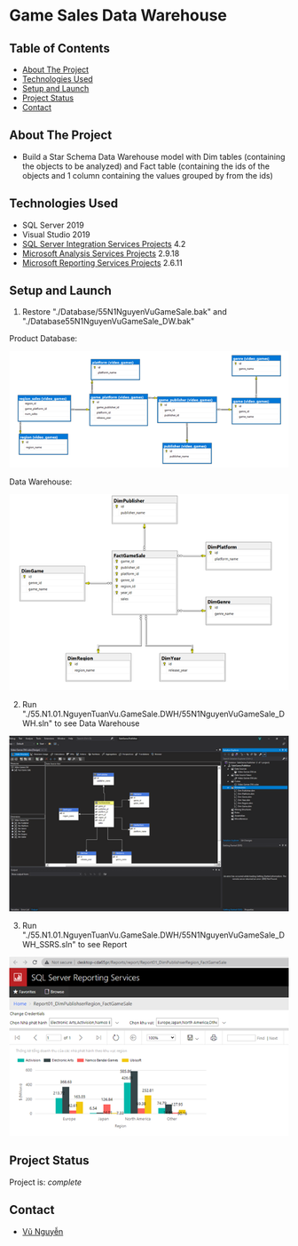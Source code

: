 # Game Sales Data Warehouse

## Table of Contents
* [About The Project](#about-the-project)
* [Technologies Used](#technologies-used)
* [Setup and Launch](#setup-and-launch)
* [Project Status](#project-status)
* [Contact](#contact)
<!-- * [License](#license) -->


## About The Project
- Build a Star Schema Data Warehouse model with Dim tables (containing the objects to be analyzed) and Fact table (containing the ids of the objects and 1 column containing the values grouped by from the ids)

## Technologies Used
- SQL Server 2019
- Visual Studio 2019
- [SQL Server Integration Services Projects](https://marketplace.visualstudio.com/items?itemName=SSIS.SqlServerIntegrationServicesProjects) 4.2
- [Microsoft Analysis Services Projects](https://marketplace.visualstudio.com/items?itemName=ProBITools.MicrosoftAnalysisServicesModelingProjects) 2.9.18
- [Microsoft Reporting Services Projects](https://marketplace.visualstudio.com/items?itemName=ProBITools.MicrosoftReportProjectsforVisualStudio) 2.6.11

## Setup and Launch
1. Restore "./Database/55N1NguyenVuGameSale.bak" and "./Database55N1NguyenVuGameSale_DW.bak"

Product Database:

![Product](./img/product-database.png)

Data Warehouse:

![DW](./img/DW.png)

2. Run "./55.N1.01.NguyenTuanVu.GameSale.DWH/55N1NguyenVuGameSale_DWH.sln" to see Data Warehouse

![DW_sln](./img/DW_sln.png)

3. Run "./55.N1.01.NguyenTuanVu.GameSale.DWH/55N1NguyenVuGameSale_DWH_SSRS.sln" to see Report

![report_sln](./img/report_sln.png)

## Project Status
Project is: _complete_

## Contact
- [Vũ Nguyễn](https://github.com/vunguyen22271)
